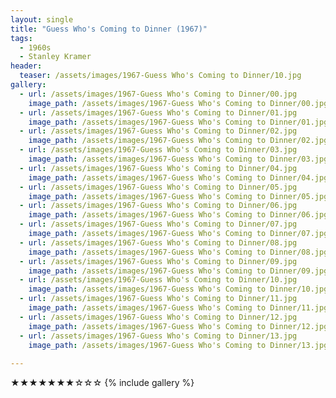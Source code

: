 ```yaml
---
layout: single
title: "Guess Who's Coming to Dinner (1967)"
tags:
  - 1960s 
  - Stanley Kramer
header:
  teaser: /assets/images/1967-Guess Who's Coming to Dinner/10.jpg
gallery:
  - url: /assets/images/1967-Guess Who's Coming to Dinner/00.jpg
    image_path: /assets/images/1967-Guess Who's Coming to Dinner/00.jpg  
  - url: /assets/images/1967-Guess Who's Coming to Dinner/01.jpg
    image_path: /assets/images/1967-Guess Who's Coming to Dinner/01.jpg
  - url: /assets/images/1967-Guess Who's Coming to Dinner/02.jpg
    image_path: /assets/images/1967-Guess Who's Coming to Dinner/02.jpg
  - url: /assets/images/1967-Guess Who's Coming to Dinner/03.jpg
    image_path: /assets/images/1967-Guess Who's Coming to Dinner/03.jpg
  - url: /assets/images/1967-Guess Who's Coming to Dinner/04.jpg
    image_path: /assets/images/1967-Guess Who's Coming to Dinner/04.jpg
  - url: /assets/images/1967-Guess Who's Coming to Dinner/05.jpg
    image_path: /assets/images/1967-Guess Who's Coming to Dinner/05.jpg
  - url: /assets/images/1967-Guess Who's Coming to Dinner/06.jpg
    image_path: /assets/images/1967-Guess Who's Coming to Dinner/06.jpg
  - url: /assets/images/1967-Guess Who's Coming to Dinner/07.jpg
    image_path: /assets/images/1967-Guess Who's Coming to Dinner/07.jpg
  - url: /assets/images/1967-Guess Who's Coming to Dinner/08.jpg
    image_path: /assets/images/1967-Guess Who's Coming to Dinner/08.jpg
  - url: /assets/images/1967-Guess Who's Coming to Dinner/09.jpg
    image_path: /assets/images/1967-Guess Who's Coming to Dinner/09.jpg
  - url: /assets/images/1967-Guess Who's Coming to Dinner/10.jpg
    image_path: /assets/images/1967-Guess Who's Coming to Dinner/10.jpg
  - url: /assets/images/1967-Guess Who's Coming to Dinner/11.jpg
    image_path: /assets/images/1967-Guess Who's Coming to Dinner/11.jpg
  - url: /assets/images/1967-Guess Who's Coming to Dinner/12.jpg
    image_path: /assets/images/1967-Guess Who's Coming to Dinner/12.jpg
  - url: /assets/images/1967-Guess Who's Coming to Dinner/13.jpg
    image_path: /assets/images/1967-Guess Who's Coming to Dinner/13.jpg
 
---
```

★★★★★★★☆☆☆
{% include gallery %}
